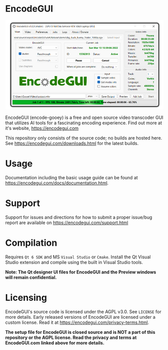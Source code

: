 # EncodeGUI
![alt text][egui]

[egui]: https://github.com/DaGooseYT/EncodeGUI/blob/main/Assets/gui.png

EncodeGUI (encode-gooey) is a free and open source video transcoder GUI that utilizes AI tools for a fascinating encoding experience. Find out more at it's website, https://encodegui.com

This repository only consists of the source code; no builds are hosted here. See https://encodegui.com/downloads.html for the latest builds.

# Usage
Documentation including the basic usage guide can be found at https://encodegui.com/docs/documentation.html.

# Support
Support for issues and directions for how to submit a proper issue/bug report are available on https://encodegui.com/support.html

# Compilation
Requires `Qt 6 SDK` and MS `Visual Studio` or `Cmake`.
Install the Qt Visual Studio extension and compile using the built in Visual Studio tools.

**Note: The Qt designer UI files for EncodeGUI and the Preview windows will remain confidential.**

# Licensing
EncodeGUI's source code is licensed under the AGPL v3.0. See `LICENSE` for more details. Early released versions of EncodeGUI are licensed under a custom license. Read it at https://encodegui.com/privacy-terms.html.

**The setup file for EncodeGUI is closed source and is NOT a part of this repository or the AGPL license. Read the privacy and terms at EncodeGUI.com linked above for more details.**
